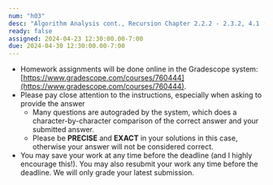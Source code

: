 ```yaml
---
num: "h03"
desc: "Algorithm Analysis cont., Recursion Chapter 2.2.2 - 2.3.2, 4.1 - 4.3"
ready: false
assigned: 2024-04-23 12:30:00.00-7:00
due: 2024-04-30 12:30:00.00-7:00
---
```


* Homework assignments will be done online in the Gradescope system: [https://www.gradescope.com/courses/760444](https://www.gradescope.com/courses/760444).
* Please pay close attention to the instructions, especially when asking to provide the answer
	* Many questions are autograded by the system, which does a character-by-character comparison of the correct answer and your submitted answer.
	* Please be **PRECISE** and **EXACT** in your solutions in this case, otherwise your answer will not be considered correct.
* You may save your work at any time before the deadline (and I highly encourage this!). You may also resubmit your work any time before the deadline. We will only grade your latest submission.
